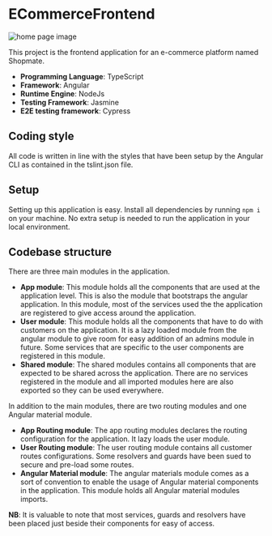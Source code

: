 # ECommerceFrontend

![home page image](https://res.cloudinary.com/iyikuyoro/image/upload/v1561122561/turin/Screenshot_2019-06-21_at_1.50.36_PM.png "SHOPMATE")

This project is the frontend application for an e-commerce platform named Shopmate.

- **Programming Language**: TypeScript
- **Framework**: Angular
- **Runtime Engine**: NodeJs
- **Testing Framework**: Jasmine
- **E2E testing framework**: Cypress

## Coding style

All code is written in line with the styles that have been setup by the Angular CLI as contained in the tslint.json file.

## Setup

Setting up this application is easy. Install all dependencies by running `npm i` on your machine. No extra setup is needed to run the application in your local environment.

## Codebase structure

There are three main modules in the application.

- **App module**: This module holds all the components that are used at the application level. This is also the module that bootstraps the angular application. In this module, most of the services used the the application are registered to give access around the application.
- **User module**: This module holds all the components that have to do with customers on the application. It is a lazy loaded module from the angular module to give room for easy addition of an admins module in future. Some services that are specific to the user components are registered in this module.
- **Shared module**: The shared modules contains all components that are expected to be shared across the application. There are no services registered in the module and all imported modules here are also exported so they can be used everywhere.

In addition to the main modules, there are two routing modules and one Angular material module.

- **App Routing module**: The app routing modules declares the routing configuration for the application. It lazy loads the user module.
- **User Routing module**: The user routing module contains all customer routes configurations. Some resolvers and guards have been sued to secure and pre-load some routes.
- **Angular Material module**: The angular materials module comes as a sort of convention to enable the usage of Angular material components in the application. This module holds all Angular material modules imports.

**NB**: It is valuable to note that most services, guards and resolvers have been placed just beside their components for easy of access.
